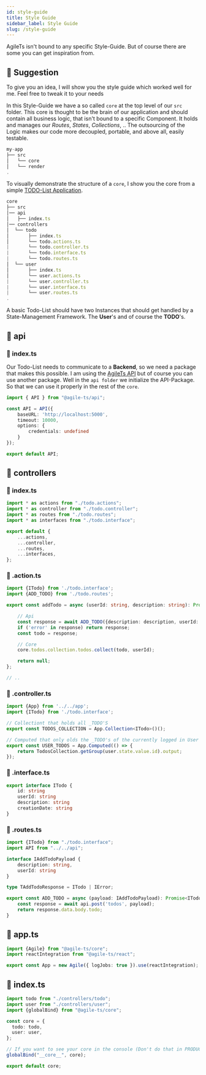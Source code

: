 ```yaml
---
id: style-guide
title: Style Guide
sidebar_label: Style Guide
slug: /style-guide
---
```


AgileTs isn't bound to any specific Style-Guide. 
But of course there are some you can get inspiration from.

## 🚀 Suggestion

To give you an idea, I will show you the style guide which worked well for me. 
Feel free to tweak it to your needs

In this Style-Guide we have a so called `core` at the top level of our `src` folder.
This core is thought to be the brain of our application and should contain all 
business logic, that isn't bound to a specific Component. 
It holds and manages our _Routes_, _States_, _Collections_, ..
The outsourcing of the Logic makes our code more decoupled, portable, and above all, easily testable.

```js {3} title="MyApp"
my-app
├── src
│   └── core
│   └── render
.
```

To visually demonstrate the structure of a `core`, 
I show you the core from a simple [TODO-List Application](TODO).

```js title="TodoList-Core"
core
├── src
│── api
│   ├── index.ts
│── controllers
│  └── todo
│       ├── index.ts
│       └── todo.actions.ts
|       └── todo.controller.ts
|       └── todo.interface.ts
|       └── todo.routes.ts
│  └── user
│       ├── index.ts
│       └── user.actions.ts
|       └── user.controller.ts
|       └── user.interface.ts
|       └── user.routes.ts
.
```

A basic Todo-List should have two Instances that should get handled by a State-Management Framework.
The **User**'s and of course the **TODO**'s.

## 📁 api

### 📝 index.ts

Our Todo-List needs to communicate to a **Backend**, so we need a package that makes this possible.
I am using the [AgileTs API](../packages/api/introduction.md) but of course you can use another package.
Well in the `api folder` we initialize the API-Package. So that we can use it properly in the rest of the `core`.

```ts title="index.ts"
import { API } from "@agile-ts/api";

const API = API({
    baseURL: 'http://localhost:5000',
    timeout: 10000,
    options: {
        credentials: undefined
    }
});

export default API;
```

## 📁 controllers

### 📝 index.ts

```ts
import * as actions from "./todo.actions";
import * as controller from "./todo.controller";
import * as routes from "./todo.routes";
import * as interfaces from "./todo.interface";

export default {
    ...actions,
    ...controller,
    ...routes,
    ...interfaces,
};
```

### 📝 .action.ts

```ts
import {ITodo} from './todo.interface';
import {ADD_TODO} from './todo.routes';

export const addTodo = async (userId: string, description: string): Promise<IError | null> => {

    // Api
    const response = await ADD_TODO({description: description, userId: userId});
    if ('error' in response) return response;
    const todo = response;

    // Core
    core.todos.collection.todos.collect(todo, userId);

    return null;
};

// ..

```

### 📝 .controller.ts

```ts
import {App} from '../../app';
import {ITodo} from './todo.interface';

// Collectiont that holds all _TODO'S
export const TODOS_COLLECTION = App.Collection<ITodo>()();

// Computed that only olds the _TODO's of the currently logged in User
export const USER_TODOS = App.Computed(() => {
    return TodosCollection.getGroup(user.state.value.id).output;
});

```

### 📝 .interface.ts

```ts
export interface ITodo {
	id: string
	userId: string
	description: string
	creationDate: string
}

```

### 📝 .routes.ts

```ts
import {ITodo} from "./todo.interface";
import API from "../../api";

interface IAddTodoPayload {
    description: string,
    userId: string
}

type TAddTodoResponse = ITodo | IError;

export const ADD_TODO = async (payload: IAddTodoPayload): Promise<ITodo> => {
    const response = await api.post('todos', payload);
    return response.data.body.todo;
}
```

## 📝 app.ts

```ts
import {Agile} from "@agile-ts/core";
import reactIntegration from "@agile-ts/react";

export const App = new Agile({ logJobs: true }).use(reactIntegration);
```

## 📝 index.ts

```ts
import todo from "./controllers/todo";
import user from "./controllers/user";
import {globalBind} from "@agile-ts/core";

const core = {
  todo: todo,
  user: user,
};

// If you want to see your core in the console (Don't do that in PRODUCTION!!)
globalBind("__core__", core);

export default core;
```




